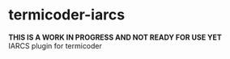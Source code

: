 # termicoder-iarcs
**THIS IS A WORK IN PROGRESS AND NOT READY FOR USE YET**  
IARCS plugin for termicoder
